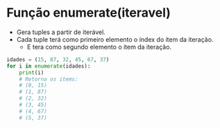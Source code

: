 # Função enumerate(iteravel)
- Gera tuples a partir de iterável.
- Cada tuple terá como primeiro elemento o index do item da iteração.
    - E tera como segundo elemento o item da iteração. 

```python
idades = (15, 87, 32, 45, 67, 37)
for i in enumerate(idades):
    print(i)
    # Retorna os items:
    # (0, 15)
    # (1, 87)
    # (2, 32)
    # (3, 45)
    # (4, 67)
    # (5, 37)
``` 